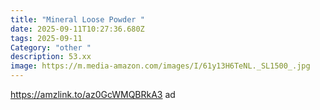 ```yaml
---
title: "Mineral Loose Powder "
date: 2025-09-11T10:27:36.680Z
tags: 2025-09-11
Category: "other "
description: 53.xx
image: https://m.media-amazon.com/images/I/61y13H6TeNL._SL1500_.jpg
---
```

https://amzlink.to/az0GcWMQBRkA3 ad